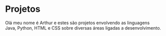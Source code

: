 # Projetos
Olá meu nome é Arthur e estes são projetos envolvendo as linguagens Java, Python, HTML e CSS sobre diversas áreas ligadas a desenvolvimento. 
